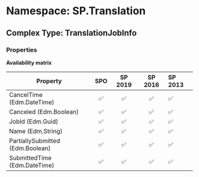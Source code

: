 # Namespace: SP.Translation

## Complex Type: TranslationJobInfo

### Properties

**Availability matrix**

Property | SPO | SP 2019 | SP 2016 | SP 2013
----------|:---:|:-------:|:-------:|:-------
CancelTime (Edm.DateTime) | ✅ | ✅ | ✅ | ✅
Canceled (Edm.Boolean) | ✅ | ✅ | ✅ | ✅
JobId (Edm.Guid) | ✅ | ✅ | ✅ | ✅
Name (Edm.String) | ✅ | ✅ | ✅ | ✅
PartiallySubmitted (Edm.Boolean) | ✅ | ✅ | ✅ | ✅
SubmittedTime (Edm.DateTime) | ✅ | ✅ | ✅ | ✅
